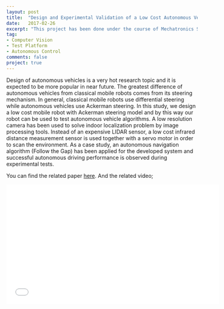 ```yaml
---
layout: post
title:  "Design and Experimental Validation of a Low Cost Autonomous Vehicle Testbed"
date:   2017-02-26
excerpt: "This project has been done under the course of Mechatronics System Design and a paper is published."
tag:
- Computer Vision
- Test Platform
- Autonomous Control
comments: false
project: true
---
```


Design of autonomous vehicles is a very hot research topic and it is expected to be more popular in near future. 
The greatest difference of autonomous vehicles from classical mobile robots comes from its steering mechanism. 
In general, classical mobile robots use differential steering while autonomous vehicles use Ackerman steering. 
In this study, we design a low cost mobile robot with Ackerman steering model and 
by this way our robot can be used to test autonomous vehicle algorithms. 
A low resolution camera has been used to solve indoor localization problem by image processing tools. Instead of an expensive LIDAR sensor, 
a low cost infrared distance measurement sensor is used together with a servo motor in order to scan the environment. 
As a case study, an autonomous navigation algorithm (Follow the Gap) has been applied for the developed system and
successful autonomous driving performance is observed during experimental tests.

You can find the related paper  <a href="https://www.researchgate.net/publication/309188042_Design_and_Experimental_Validation_of_a_Low_Cost_Autonomous_Vehicle_Testbed" rel="nofollow">here</a>.
And the related video;

<iframe width="560" height="315" src="//www.youtube.com/embed/2xj5jaADktY" frameborder="0"> </iframe>

